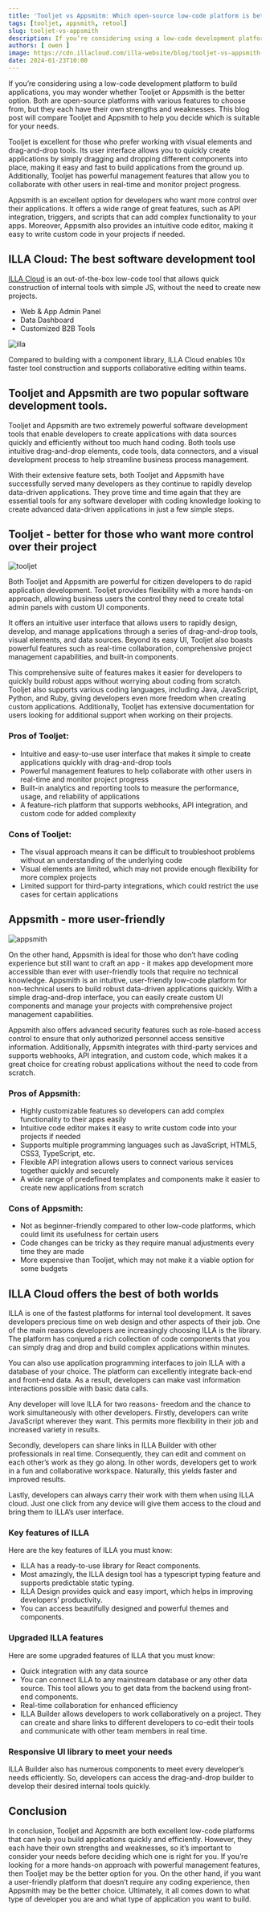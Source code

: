 ```yaml
---
title: 'Tooljet vs Appsmitm: Which open-source low-code platform is better?'
tags: [tooljet, appsmith, retool]
slug: tooljet-vs-appsmith
description: If you’re considering using a low-code development platform to build applications, you may wonder whether Tooljet or Appsmith is the better option. 
authors: [ owen ]
image: https://cdn.illacloud.com/illa-website/blog/tooljet-vs-appsmith-vs-retool/appsmith-tooljet.webp
date: 2024-01-23T10:00
---
```


If you’re considering using a low-code development platform to build applications, you may wonder whether Tooljet or Appsmith is the better option. Both are open-source platforms with various features to choose from, but they each have their own strengths and weaknesses. This blog post will compare Tooljet and Appsmith to help you decide which is suitable for your needs.

Tooljet is excellent for those who prefer working with visual elements and drag-and-drop tools. Its user interface allows you to quickly create applications by simply dragging and dropping different components into place, making it easy and fast to build applications from the ground up. Additionally, Tooljet has powerful management features that allow you to collaborate with other users in real-time and monitor project progress.

Appsmith is an excellent option for developers who want more control over their applications. It offers a wide range of great features, such as API integration, triggers, and scripts that can add complex functionality to your apps. Moreover, Appsmith also provides an intuitive code editor, making it easy to write custom code in your projects if needed.

## ILLA Cloud: The best software development tool

[ILLA Cloud](https://illacloud.com/) is an out-of-the-box low-code tool that allows quick construction of internal tools with simple JS, without the need to create new projects.

- Web & App Admin Panel
- Data Dashboard
- Customized B2B Tools

![illa](https://cdn.illacloud.com/illa-website/blog/tooljet-vs-appsmith-vs-retool/illa.png)

Compared to building with a component library, ILLA Cloud enables 10x faster tool construction and supports collaborative editing within teams.

## Tooljet and Appsmith are two popular software development tools.

Tooljet and Appsmith are two extremely powerful software development tools that enable developers to create applications with data sources quickly and efficiently without too much hand coding. Both tools use intuitive drag-and-drop elements, code tools, data connectors, and a visual development process to help streamline business process management.

With their extensive feature sets, both Tooljet and Appsmith have successfully served many developers as they continue to rapidly develop data-driven applications. They prove time and time again that they are essential tools for any software developer with coding knowledge looking to create advanced data-driven applications in just a few simple steps.

## Tooljet - better for those who want more control over their project

![tooljet](https://cdn.illacloud.com/illa-website/blog/tooljet-vs-appsmith-vs-retool/tooljet.png)

Both Tooljet and Appsmith are powerful for citizen developers to do rapid application development. Tooljet provides flexibility with a more hands-on approach, allowing business users the control they need to create total admin panels with custom UI components.

It offers an intuitive user interface that allows users to rapidly design, develop, and manage applications through a series of drag-and-drop tools, visual elements, and data sources. Beyond its easy UI, Tooljet also boasts powerful features such as real-time collaboration, comprehensive project management capabilities, and built-in components.

This comprehensive suite of features makes it easier for developers to quickly build robust apps without worrying about coding from scratch. Tooljet also supports various coding languages, including Java, JavaScript, Python, and Ruby, giving developers even more freedom when creating custom applications. Additionally, Tooljet has extensive documentation for users looking for additional support when working on their projects.

### Pros of Tooljet:

- Intuitive and easy-to-use user interface that makes it simple to create applications quickly with drag-and-drop tools
- Powerful management features to help collaborate with other users in real-time and monitor project progress
- Built-in analytics and reporting tools to measure the performance, usage, and reliability of applications
- A feature-rich platform that supports webhooks, API integration, and custom code for added complexity

### Cons of Tooljet:

- The visual approach means it can be difficult to troubleshoot problems without an understanding of the underlying code
- Visual elements are limited, which may not provide enough flexibility for more complex projects
- Limited support for third-party integrations, which could restrict the use cases for certain applications

## Appsmith - more user-friendly

![appsmith](https://cdn.illacloud.com/illa-website/blog/tooljet-vs-appsmith-vs-retool/appsmith.png)

On the other hand, Appsmith is ideal for those who don’t have coding experience but still want to craft an app - it makes app development more accessible than ever with user-friendly tools that require no technical knowledge. Appsmith is an intuitive, user-friendly low-code platform for non-technical users to build robust data-driven applications quickly. With a simple drag-and-drop interface, you can easily create custom UI components and manage your projects with comprehensive project management capabilities.

Appsmith also offers advanced security features such as role-based access control to ensure that only authorized personnel access sensitive information. Additionally, Appsmith integrates with third-party services and supports webhooks, API integration, and custom code, which makes it a great choice for creating robust applications without the need to code from scratch.

### Pros of Appsmith:

- Highly customizable features so developers can add complex functionality to their apps easily
- Intuitive code editor makes it easy to write custom code into your projects if needed
- Supports multiple programming languages such as JavaScript, HTML5, CSS3, TypeScript, etc.
- Flexible API integration allows users to connect various services together quickly and securely
- A wide range of predefined templates and components make it easier to create new applications from scratch

### Cons of Appsmith:

- Not as beginner-friendly compared to other low-code platforms, which could limit its usefulness for certain users
- Code changes can be tricky as they require manual adjustments every time they are made
- More expensive than Tooljet, which may not make it a viable option for some budgets

## ILLA Cloud offers the best of both worlds

ILLA is one of the fastest platforms for internal tool development. It saves developers precious time on web design and other aspects of their job. One of the main reasons developers are increasingly choosing ILLA is the library. The platform has conjured a rich collection of code components that you can simply drag and drop and build complex applications within minutes.

You can also use application programming interfaces to join ILLA with a database of your choice. The platform can excellently integrate back-end and front-end data. As a result, developers can make vast information interactions possible with basic data calls.

Any developer will love ILLA for two reasons- freedom and the chance to work simultaneously with other developers. Firstly, developers can write JavaScript wherever they want. This permits more flexibility in their job and increased variety in results.

Secondly, developers can share links in ILLA Builder with other professionals in real time. Consequently, they can edit and comment on each other’s work as they go along. In other words, developers get to work in a fun and collaborative workspace. Naturally, this yields faster and improved results.

Lastly, developers can always carry their work with them when using ILLA cloud. Just one click from any device will give them access to the cloud and bring them to ILLA’s user interface.

### Key features of ILLA

Here are the key features of ILLA you must know:
- ILLA has a ready-to-use library for React components.
- Most amazingly, the ILLA design tool has a typescript typing feature and supports predictable static typing.
- ILLA Design provides quick and easy import, which helps in improving developers’ productivity.
- You can access beautifully designed and powerful themes and components.

### Upgraded ILLA features

Here are some upgraded features of ILLA that you must know:
- Quick integration with any data source
- You can connect ILLA to any mainstream database or any other data source. This tool allows you to get data from the backend using front-end components.
- Real-time collaboration for enhanced efficiency
- ILLA Builder allows developers to work collaboratively on a project. They can create and share links to different developers to co-edit their tools and communicate with other team members in real time.

### Responsive UI library to meet your needs

ILLA Builder also has numerous components to meet every developer’s needs efficiently. So, developers can access the drag-and-drop builder to develop their desired internal tools quickly.

## Conclusion

In conclusion, Tooljet and Appsmith are both excellent low-code platforms that can help you build applications quickly and efficiently. However, they each have their own strengths and weaknesses, so it’s important to consider your needs before deciding which one is right for you. If you’re looking for a more hands-on approach with powerful management features, then Tooljet may be the better option for you. On the other hand, if you want a user-friendly platform that doesn’t require any coding experience, then Appsmith may be the better choice. Ultimately, it all comes down to what type of developer you are and what type of application you want to build.